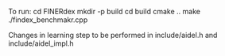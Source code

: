 To run:
cd FINERdex
mkdir -p build
cd build
cmake ..
make
./findex_benchmakr.cpp

Changes in learning step to be performed in include/aidel.h and include/aidel_impl.h